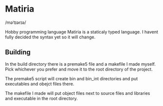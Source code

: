 # Matiria
/məˈtɪərɪə/

Hobby programming language
Matiria is a staticaly typed language. I havent fully decided the syntax yet so it will change.

## Building

In the build directory there is a premake5 file and a makefile I made myself.
Pick whichever you prefer and move it to the root directory of the project.

The premake5 script will create bin and bin_int directories and put executables and obejct files there.

The makefile I made will put object files next to source files and libraries and executable in the root directory.
